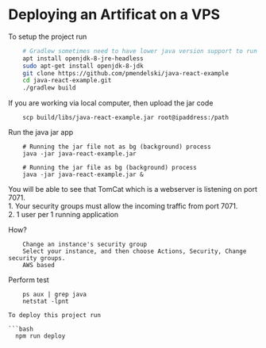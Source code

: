# Deploying an Artificat on a VPS 

To setup the project run

```bash
    # Gradlew sometimes need to have lower java version support to run on the system.
    apt install openjdk-8-jre-headless
    sudo apt-get install openjdk-8-jdk
    git clone https://github.com/pmendelski/java-react-example
    cd java-react-example.git
    ./gradlew build
```

If you are working via local computer, then upload the jar code

```
    scp build/libs/java-react-example.jar root@ipaddress:/path
```

Run the java jar app

```
    # Running the jar file not as bg (background) process
    java -jar java-react-example.jar

    # Running the jar file as bg (background) process
    java -jar java-react-example.jar &
```

You will be able to see that TomCat which is a webserver is listening on port 
7071. 
<br> 1. Your security groups must allow the incoming traffic from port 7071.
<br> 2. 1 user per 1 running application

How?
```
    Change an instance's security group
    Select your instance, and then choose Actions, Security, Change security groups.
    AWS based
```

Perform test
```
    ps aux | grep java
    netstat -lpnt

To deploy this project run

```bash
  npm run deploy
```

  
